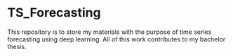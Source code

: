 # TS_Forecasting
This repository is to store my materials with the purpose of time series forecasting using deep learning. All of this work contributes to my bachelor thesis. 
